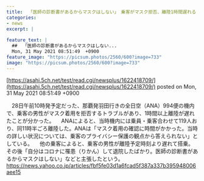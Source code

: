 ```yaml
---
title:  「医師の診断書があるからマスクはしない」　乗客がマスク拒否、離陸1時間遅れる  
categories:
- news
excerpt: |
  
feature_text: |
  ##  「医師の診断書があるからマスクはしない...
  Mon, 31 May 2021 08:51:49  +0900
feature_image: "https://picsum.photos/2560/600?image=733"
image: "https://picsum.photos/2560/600?image=733"
---
```


[https://asahi.5ch.net/test/read.cgi/newsplus/1622418709/](https://asahi.5ch.net/test/read.cgi/newsplus/1622418709/)
posted on Mon, 31 May 2021 08:51:49  +0900

<!--more-->

　28日午前10時発予定だった、那覇発羽田行きの全日空（ANA）994便の機内で、乗客の男性がマスク着用を拒否するトラブルがあり、1時間以上離陸が遅れたことが分かった。 　ANAによると、当時機内には乗員・乗客合わせて119人おり、同11時半ごろ離陸した。ANAは「マスク着用の確認に時間がかかった。当時の詳しい状況については、乗客のプライバシー保護の観点から答えられない」としている。 　他の乗客によると、乗客の男性が離陸予定時刻より遅れて搭乗。その後「自分はコロナに罹患（りかん）して退院したばかり。医師の診断書があるからマスクはしない」などと主張したという。 https://news.yahoo.co.jp/articles/fbf5fe03d1a6fcad5f387a337b395948006aee15
